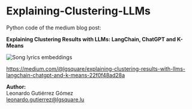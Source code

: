# Explaining-Clustering-LLMs

Python code of the medium blog post:

**Explaining Clustering Results with LLMs: LangChain, ChatGPT and K-Means**

 ![Song lyrics embeddings](https://miro.medium.com/v2/resize:fit:786/format:webp/1*P7ebLm3jhUU0mBd2A1t35A.png)

https://medium.com/@lgsquare/explaining-clustering-results-with-llms-langchain-chatgpt-and-k-means-22f0f48ad28a

**Author:**\
Leonardo Gutiérrez Gómez\
leonardo.gutierrez@lgsquare.lu
